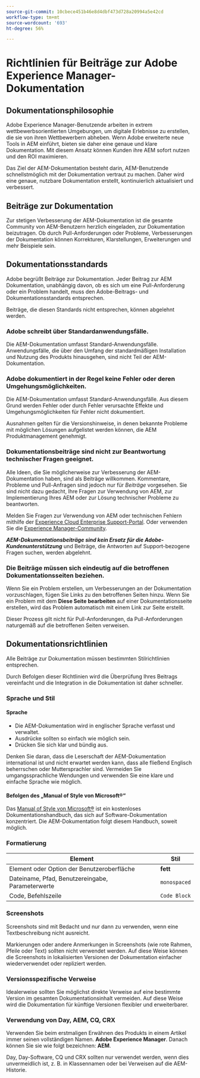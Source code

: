 ```yaml
---
source-git-commit: 10cbece451b46e8d4dbf473d728a20994a5e42cd
workflow-type: tm+mt
source-wordcount: '693'
ht-degree: 56%

---
```

# Richtlinien für Beiträge zur Adobe Experience Manager-Dokumentation

## Dokumentationsphilosophie

Adobe Experience Manager-Benutzende arbeiten in extrem wettbewerbsorientierten Umgebungen, um digitale Erlebnisse zu erstellen, die sie von ihren Wettbewerbern abheben. Wenn Adobe erweiterte neue Tools in AEM einführt, bieten sie daher eine genaue und klare Dokumentation. Mit diesem Ansatz können Kunden ihre AEM sofort nutzen und den ROI maximieren.

Das Ziel der AEM-Dokumentation besteht darin, AEM-Benutzende schnellstmöglich mit der Dokumentation vertraut zu machen. Daher wird eine genaue, nutzbare Dokumentation erstellt, kontinuierlich aktualisiert und verbessert.

## Beiträge zur Dokumentation

Zur stetigen Verbesserung der AEM-Dokumentation ist die gesamte Community von AEM-Benutzern herzlich eingeladen, zur Dokumentation beizutragen. Ob durch Pull-Anforderungen oder Probleme, Verbesserungen der Dokumentation können Korrekturen, Klarstellungen, Erweiterungen und mehr Beispiele sein.

## Dokumentationsstandards

Adobe begrüßt Beiträge zur Dokumentation. Jeder Beitrag zur AEM Dokumentation, unabhängig davon, ob es sich um eine Pull-Anforderung oder ein Problem handelt, muss den Adobe-Beitrags- und Dokumentationsstandards entsprechen.

Beiträge, die diesen Standards nicht entsprechen, können abgelehnt werden.

### Adobe schreibt über Standardanwendungsfälle.

Die AEM-Dokumentation umfasst Standard-Anwendungsfälle. Anwendungsfälle, die über den Umfang der standardmäßigen Installation und Nutzung des Produkts hinausgehen, sind nicht Teil der AEM-Dokumentation.

### Adobe dokumentiert in der Regel keine Fehler oder deren Umgehungsmöglichkeiten.

Die AEM-Dokumentation umfasst Standard-Anwendungsfälle. Aus diesem Grund werden Fehler oder durch Fehler verursachte Effekte und Umgehungsmöglichkeiten für Fehler nicht dokumentiert.

Ausnahmen gelten für die Versionshinweise, in denen bekannte Probleme mit möglichen Lösungen aufgelistet werden können, die AEM Produktmanagement genehmigt.

### Dokumentationsbeiträge sind nicht zur Beantwortung technischer Fragen geeignet.

Alle Ideen, die Sie möglicherweise zur Verbesserung der AEM-Dokumentation haben, sind als Beiträge willkommen. Kommentare, Probleme und Pull-Anfragen sind jedoch nur für *Beiträge* vorgesehen. Sie sind nicht dazu gedacht, Ihre Fragen zur Verwendung von AEM, zur Implementierung Ihres AEM oder zur Lösung technischer Probleme zu beantworten.

Melden Sie Fragen zur Verwendung von AEM oder technischen Fehlern mithilfe der [Experience Cloud Enterprise Support-Portal](https://experienceleague.adobe.com/de?support-solution=General#support). Oder verwenden Sie die [Experience Manager-Community](https://experienceleaguecommunities.adobe.com/t5/adobe-experience-manager/ct-p/adobe-experience-manager-community?lang=de).

***AEM-Dokumentationsbeiträge sind kein Ersatz für die Adobe-Kundenunterstützung*** und Beiträge, die Antworten auf Support-bezogene Fragen suchen, werden abgelehnt.

### Die Beiträge müssen sich eindeutig auf die betroffenen Dokumentationsseiten beziehen.

Wenn Sie ein Problem erstellen, um Verbesserungen an der Dokumentation vorzuschlagen, fügen Sie Links zu den betroffenen Seiten hinzu. Wenn Sie ein Problem mit dem **Diese Seite bearbeiten** auf einer Dokumentationsseite erstellen, wird das Problem automatisch mit einem Link zur Seite erstellt.

Dieser Prozess gilt nicht für Pull-Anforderungen, da Pull-Anforderungen naturgemäß auf die betroffenen Seiten verweisen.

## Dokumentationsrichtlinien

Alle Beiträge zur Dokumentation müssen bestimmten Stilrichtlinien entsprechen.

Durch Befolgen dieser Richtlinien wird die Überprüfung Ihres Beitrags vereinfacht und die Integration in die Dokumentation ist daher schneller.

### Sprache und Stil

#### Sprache

* Die AEM-Dokumentation wird in englischer Sprache verfasst und verwaltet.
* Ausdrücke sollten so einfach wie möglich sein.
* Drücken Sie sich klar und bündig aus.

Denken Sie daran, dass die Leserschaft der AEM-Dokumentation international ist und nicht erwartet werden kann, dass alle fließend Englisch beherrschen oder Muttersprachler sind. Vermeiden Sie umgangssprachliche Wendungen und verwenden Sie eine klare und einfache Sprache wie möglich.

#### Befolgen des „Manual of Style von Microsoft®“

Das [Manual of Style von Microsoft®](https://learn.microsoft.com/de-de/style-guide/welcome/) ist ein kostenloses Dokumentationshandbuch, das sich auf Software-Dokumentation konzentriert. Die AEM-Dokumentation folgt diesem Handbuch, soweit möglich.

### Formatierung

| Element | Stil |
|---|---|
| Element oder Option der Benutzeroberfläche | **fett** |
| Dateiname, Pfad, Benutzereingabe, Parameterwerte | `monospaced` |
| Code, Befehlszeile | ```Code Block``` |

### Screenshots

Screenshots sind mit Bedacht und nur dann zu verwenden, wenn eine Textbeschreibung nicht ausreicht.

Markierungen oder andere Anmerkungen in Screenshots (wie rote Rahmen, Pfeile oder Text) sollten nicht verwendet werden. Auf diese Weise können die Screenshots in lokalisierten Versionen der Dokumentation einfacher wiederverwendet oder repliziert werden.

### Versionsspezifische Verweise

Idealerweise sollten Sie möglichst direkte Verweise auf eine bestimmte Version im gesamten Dokumentationsinhalt vermeiden. Auf diese Weise wird die Dokumentation für künftige Versionen flexibler und erweiterbarer.

### Verwendung von Day, AEM, CQ, CRX

Verwenden Sie beim erstmaligen Erwähnen des Produkts in einem Artikel immer seinen vollständigen Namen. **Adobe Experience Manager**. Danach können Sie sie wie folgt bezeichnen: **AEM**.

Day, Day-Software, CQ und CRX sollten nur verwendet werden, wenn dies unvermeidlich ist, z. B. in Klassennamen oder bei Verweisen auf die AEM-Historie.